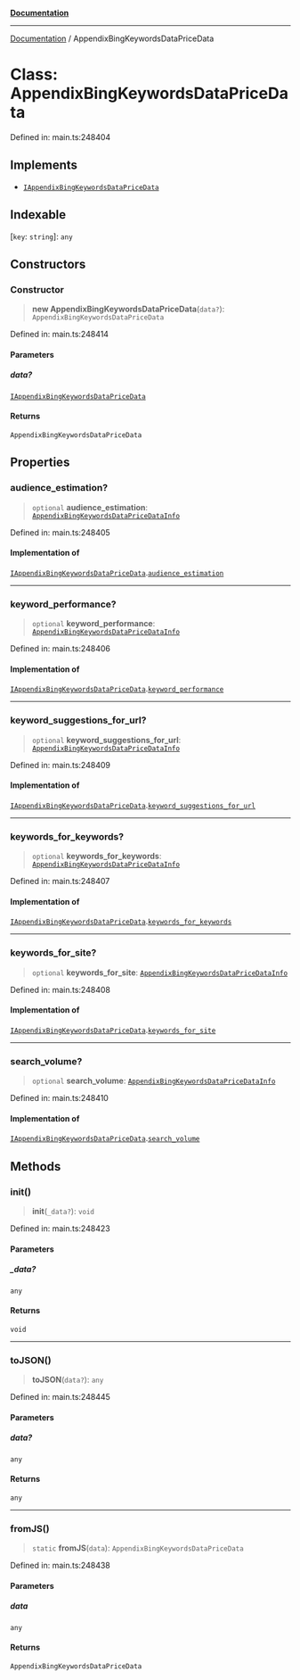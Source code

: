 [**Documentation**](../README.md)

***

[Documentation](../README.md) / AppendixBingKeywordsDataPriceData

# Class: AppendixBingKeywordsDataPriceData

Defined in: main.ts:248404

## Implements

- [`IAppendixBingKeywordsDataPriceData`](../interfaces/IAppendixBingKeywordsDataPriceData.md)

## Indexable

\[`key`: `string`\]: `any`

## Constructors

### Constructor

> **new AppendixBingKeywordsDataPriceData**(`data?`): `AppendixBingKeywordsDataPriceData`

Defined in: main.ts:248414

#### Parameters

##### data?

[`IAppendixBingKeywordsDataPriceData`](../interfaces/IAppendixBingKeywordsDataPriceData.md)

#### Returns

`AppendixBingKeywordsDataPriceData`

## Properties

### audience\_estimation?

> `optional` **audience\_estimation**: [`AppendixBingKeywordsDataPriceDataInfo`](AppendixBingKeywordsDataPriceDataInfo.md)

Defined in: main.ts:248405

#### Implementation of

[`IAppendixBingKeywordsDataPriceData`](../interfaces/IAppendixBingKeywordsDataPriceData.md).[`audience_estimation`](../interfaces/IAppendixBingKeywordsDataPriceData.md#audience_estimation)

***

### keyword\_performance?

> `optional` **keyword\_performance**: [`AppendixBingKeywordsDataPriceDataInfo`](AppendixBingKeywordsDataPriceDataInfo.md)

Defined in: main.ts:248406

#### Implementation of

[`IAppendixBingKeywordsDataPriceData`](../interfaces/IAppendixBingKeywordsDataPriceData.md).[`keyword_performance`](../interfaces/IAppendixBingKeywordsDataPriceData.md#keyword_performance)

***

### keyword\_suggestions\_for\_url?

> `optional` **keyword\_suggestions\_for\_url**: [`AppendixBingKeywordsDataPriceDataInfo`](AppendixBingKeywordsDataPriceDataInfo.md)

Defined in: main.ts:248409

#### Implementation of

[`IAppendixBingKeywordsDataPriceData`](../interfaces/IAppendixBingKeywordsDataPriceData.md).[`keyword_suggestions_for_url`](../interfaces/IAppendixBingKeywordsDataPriceData.md#keyword_suggestions_for_url)

***

### keywords\_for\_keywords?

> `optional` **keywords\_for\_keywords**: [`AppendixBingKeywordsDataPriceDataInfo`](AppendixBingKeywordsDataPriceDataInfo.md)

Defined in: main.ts:248407

#### Implementation of

[`IAppendixBingKeywordsDataPriceData`](../interfaces/IAppendixBingKeywordsDataPriceData.md).[`keywords_for_keywords`](../interfaces/IAppendixBingKeywordsDataPriceData.md#keywords_for_keywords)

***

### keywords\_for\_site?

> `optional` **keywords\_for\_site**: [`AppendixBingKeywordsDataPriceDataInfo`](AppendixBingKeywordsDataPriceDataInfo.md)

Defined in: main.ts:248408

#### Implementation of

[`IAppendixBingKeywordsDataPriceData`](../interfaces/IAppendixBingKeywordsDataPriceData.md).[`keywords_for_site`](../interfaces/IAppendixBingKeywordsDataPriceData.md#keywords_for_site)

***

### search\_volume?

> `optional` **search\_volume**: [`AppendixBingKeywordsDataPriceDataInfo`](AppendixBingKeywordsDataPriceDataInfo.md)

Defined in: main.ts:248410

#### Implementation of

[`IAppendixBingKeywordsDataPriceData`](../interfaces/IAppendixBingKeywordsDataPriceData.md).[`search_volume`](../interfaces/IAppendixBingKeywordsDataPriceData.md#search_volume)

## Methods

### init()

> **init**(`_data?`): `void`

Defined in: main.ts:248423

#### Parameters

##### \_data?

`any`

#### Returns

`void`

***

### toJSON()

> **toJSON**(`data?`): `any`

Defined in: main.ts:248445

#### Parameters

##### data?

`any`

#### Returns

`any`

***

### fromJS()

> `static` **fromJS**(`data`): `AppendixBingKeywordsDataPriceData`

Defined in: main.ts:248438

#### Parameters

##### data

`any`

#### Returns

`AppendixBingKeywordsDataPriceData`
